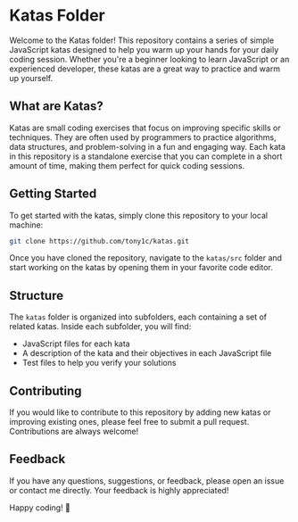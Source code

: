 # Katas Folder

Welcome to the Katas folder! This repository contains a series of simple JavaScript katas designed to help you warm up your hands for your daily coding session. Whether you're a beginner looking to learn JavaScript or an experienced developer, these katas are a great way to practice and warm up yourself.

## What are Katas?

Katas are small coding exercises that focus on improving specific skills or techniques. They are often used by programmers to practice algorithms, data structures, and problem-solving in a fun and engaging way. Each kata in this repository is a standalone exercise that you can complete in a short amount of time, making them perfect for quick coding sessions.

## Getting Started

To get started with the katas, simply clone this repository to your local machine:

```bash
git clone https://github.com/tony1c/katas.git
```

Once you have cloned the repository, navigate to the `katas/src` folder and start working on the katas by opening them in your favorite code editor.

## Structure

The `katas` folder is organized into subfolders, each containing a set of related katas. Inside each subfolder, you will find:

- JavaScript files for each kata
- A description of the kata and their objectives in each JavaScript file
- Test files to help you verify your solutions

## Contributing

If you would like to contribute to this repository by adding new katas or improving existing ones, please feel free to submit a pull request. Contributions are always welcome!

## Feedback

If you have any questions, suggestions, or feedback, please open an issue or contact me directly. Your feedback is highly appreciated!

Happy coding! 🚀
